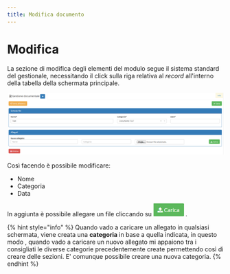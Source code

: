 ```yaml
---
title: Modifica documento
---
```


# Modifica

La sezione di modifica degli elementi del modulo segue il sistema standard del gestionale, necessitando il click sulla riga relativa al _record_ all'interno della tabella della schermata principale.

![Screenshot modifica gestione documentale](../../../.gitbook/assets/modificagestionedocumentale.PNG)

Così facendo è possibile modificare:

* Nome
* Categoria
* Data

In aggiunta è possibile allegare un file cliccando su ![](../../../.gitbook/assets/carica.PNG) .

{% hint style="info" %}
Quando vado a caricare un allegato in qualsiasi schermata, viene creata una **categoria** in base a quella indicata, in questo modo , quando vado a caricare un nuovo allegato mi appaiono tra i consigliati le diverse categorie precedentemente create permettendo così di creare delle sezioni. E' comunque possibile creare una nuova categoria.
{% endhint %}

